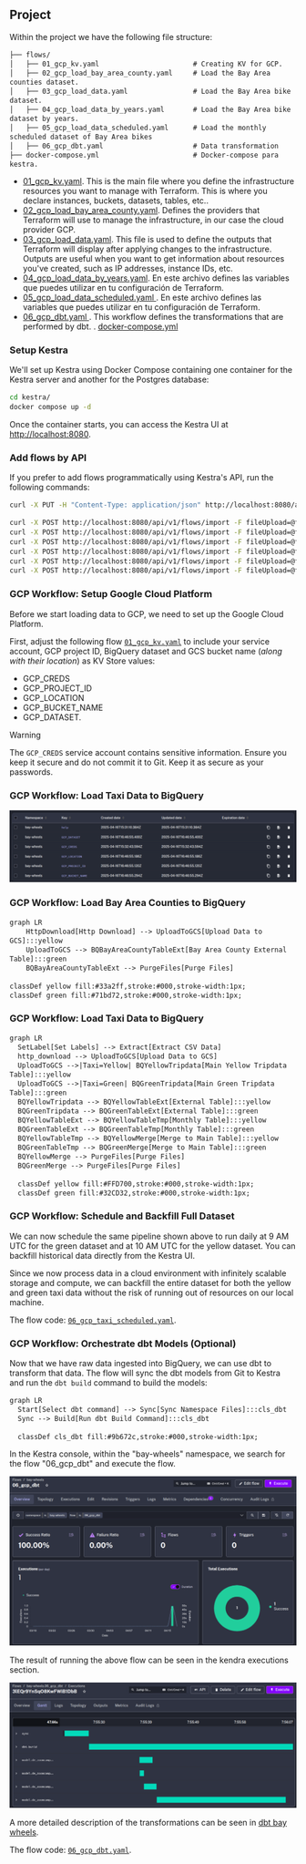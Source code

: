 ## Project

Within the project we have the following file structure:


```plaintext
├── flows/
│   ├── 01_gcp_kv.yaml                       # Creating KV for GCP.
│   ├── 02_gcp_load_bay_area_county.yaml     # Load the Bay Area counties dataset.
│   ├── 03_gcp_load_data.yaml                # Load the Bay Area bike dataset.
│   ├── 04_gcp_load_data_by_years.yaml       # Load the Bay Area bike dataset by years. 
│   ├── 05_gcp_load_data_scheduled.yaml      # Load the monthly scheduled dataset of Bay Area bikes
│   ├── 06_gcp_dbt.yaml                      # Data transformation
├── docker-compose.yml                       # Docker-compose para kestra.
```

* [01_gcp_kv.yaml](flows/01_gcp_kv.yaml). This is the main file where you define the infrastructure resources you want to manage with Terraform. This is where you declare instances, buckets, datasets, tables, etc..
* [02_gcp_load_bay_area_county.yaml](flows/02_gcp_load_bay_area_county.yaml). Defines the providers that Terraform will use to manage the infrastructure, in our case the cloud provider GCP.
* [03_gcp_load_data.yaml](flows/03_gcp_load_data.yaml). This file is used to define the outputs that Terraform will display after applying changes to the infrastructure. Outputs are useful when you want to get information about resources you've created, such as IP addresses, instance IDs, etc.
* [04_gcp_load_data_by_years.yaml](flows/04_gcp_load_data_by_years.yaml). En este archivo defines las variables que puedes utilizar en tu configuración de Terraform.
* [05_gcp_load_data_scheduled.yaml ](flows/05_gcp_load_data_scheduled.yaml ). En este archivo defines las variables que puedes utilizar en tu configuración de Terraform.
* [06_gcp_dbt.yaml ](flows/06_gcp_dbt.yaml ). This workflow defines the transformations that are performed by dbt.
. [docker-compose.yml](docker-compose.yml)

### Setup Kestra

We'll set up Kestra using Docker Compose containing one container for the Kestra server and another for the Postgres database:

```bash
cd kestra/
docker compose up -d
```

Once the container starts, you can access the Kestra UI at [http://localhost:8080](http://localhost:8080).


### Add flows by API

If you prefer to add flows programmatically using Kestra's API, run the following commands:

```bash
curl -X PUT -H "Content-Type: application/json" http://localhost:8080/api/v1/namespaces/bay-wheels/kv/GCP_CREDS -d "@../gcp-credentials.json"
```

```bash
curl -X POST http://localhost:8080/api/v1/flows/import -F fileUpload=@flows/01_gcp_kv.yaml
curl -X POST http://localhost:8080/api/v1/flows/import -F fileUpload=@flows/02_gcp_load_bay_area_county.yaml
curl -X POST http://localhost:8080/api/v1/flows/import -F fileUpload=@flows/03_gcp_load_data.yaml
curl -X POST http://localhost:8080/api/v1/flows/import -F fileUpload=@flows/04_gcp_load_data_by_years.yaml
curl -X POST http://localhost:8080/api/v1/flows/import -F fileUpload=@flows/05_gcp_load_data_scheduled.yaml
curl -X POST http://localhost:8080/api/v1/flows/import -F fileUpload=@flows/06_gcp_dbt.yaml
```
### GCP Workflow: Setup Google Cloud Platform

Before we start loading data to GCP, we need to set up the Google Cloud Platform. 

First, adjust the following flow [`01_gcp_kv.yaml`](flows/01_gcp_kv.yaml) to include your service account, GCP project ID, BigQuery dataset and GCS bucket name (_along with their location_) as KV Store values:
- GCP_CREDS
- GCP_PROJECT_ID
- GCP_LOCATION
- GCP_BUCKET_NAME
- GCP_DATASET.


> [!WARNING]  
> The `GCP_CREDS` service account contains sensitive information. Ensure you keep it secure and do not commit it to Git. Keep it as secure as your passwords.

### GCP Workflow: Load Taxi Data to BigQuery


![image](images/gpc-kv.png)

### GCP Workflow: Load Bay Area Counties to BigQuery

```mermaid
graph LR
    HttpDownload[Http Download] --> UploadToGCS[Upload Data to GCS]:::yellow
    UploadToGCS --> BQBayAreaCountyTableExt[Bay Area County External Table]:::green
    BQBayAreaCountyTableExt --> PurgeFiles[Purge Files]

classDef yellow fill:#33a2ff,stroke:#000,stroke-width:1px;
classDef green fill:#71bd72,stroke:#000,stroke-width:1px;
```

### GCP Workflow: Load Taxi Data to BigQuery

```mermaid
graph LR
  SetLabel[Set Labels] --> Extract[Extract CSV Data]
  http_download --> UploadToGCS[Upload Data to GCS]
  UploadToGCS -->|Taxi=Yellow| BQYellowTripdata[Main Yellow Tripdata Table]:::yellow
  UploadToGCS -->|Taxi=Green| BQGreenTripdata[Main Green Tripdata Table]:::green
  BQYellowTripdata --> BQYellowTableExt[External Table]:::yellow
  BQGreenTripdata --> BQGreenTableExt[External Table]:::green
  BQYellowTableExt --> BQYellowTableTmp[Monthly Table]:::yellow
  BQGreenTableExt --> BQGreenTableTmp[Monthly Table]:::green
  BQYellowTableTmp --> BQYellowMerge[Merge to Main Table]:::yellow
  BQGreenTableTmp --> BQGreenMerge[Merge to Main Table]:::green
  BQYellowMerge --> PurgeFiles[Purge Files]
  BQGreenMerge --> PurgeFiles[Purge Files]

  classDef yellow fill:#FFD700,stroke:#000,stroke-width:1px;
  classDef green fill:#32CD32,stroke:#000,stroke-width:1px;
```


### GCP Workflow: Schedule and Backfill Full Dataset

We can now schedule the same pipeline shown above to run daily at 9 AM UTC for the green dataset and at 10 AM UTC for the yellow dataset. You can backfill historical data directly from the Kestra UI.

Since we now process data in a cloud environment with infinitely scalable storage and compute, we can backfill the entire dataset for both the yellow and green taxi data without the risk of running out of resources on our local machine.

The flow code: [`06_gcp_taxi_scheduled.yaml`](flows/06_gcp_taxi_scheduled.yaml).

### GCP Workflow: Orchestrate dbt Models (Optional)

Now that we have raw data ingested into BigQuery, we can use dbt to transform that data. The flow will sync the dbt models from Git to Kestra and run the `dbt build` command to build the models:

```mermaid
graph LR
  Start[Select dbt command] --> Sync[Sync Namespace Files]:::cls_dbt
  Sync --> Build[Run dbt Build Command]:::cls_dbt

  classDef cls_dbt fill:#9b672c,stroke:#000,stroke-width:1px;
```

In the Kestra console, within the "bay-wheels" namespace, we search for the flow "06_gcp_dbt" and execute the flow.

![image](images/06_gcp_dbt_exec.png)

The result of running the above flow can be seen in the kendra executions section.

![image](images/06_gcp_dbt_exec_results.png)

A more detailed description of the transformations can be seen in [dbt bay wheels](../dbt/bay_wheels/README.md).

The flow code: [`06_gcp_dbt.yaml`](flows/06_gcp_dbt.yaml).